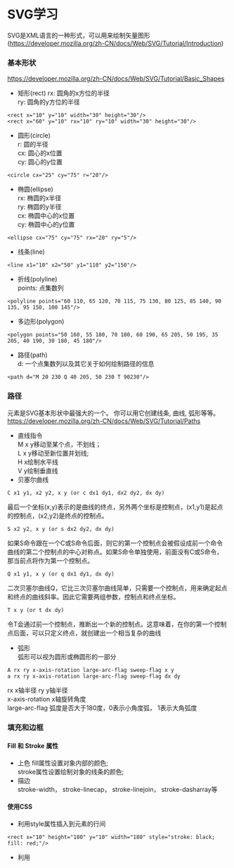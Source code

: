 # SVG学习
SVG是XML语言的一种形式，可以用来绘制矢量图形(https://developer.mozilla.org/zh-CN/docs/Web/SVG/Tutorial/Introduction)

### 基本形状 
https://developer.mozilla.org/zh-CN/docs/Web/SVG/Tutorial/Basic_Shapes 
* 矩形(rect) 
rx: 圆角的x方位的半径  
ry: 圆角的y方位的半径 
``` 
<rect x="10" y="10" width="30" height="30"/> 
<rect x="60" y="10" rx="10" ry="10" width="30" height="30"/>
```
* 圆形(circle)  
r: 圆的半径  
cx: 圆心的x位置  
cy: 圆心的y位置
``` 
<circle cx="25" cy="75" r="20"/>
```
* 椭圆(ellipse)  
rx: 椭圆的x半径  
ry: 椭圆的y半径  
cx: 椭圆中心的x位置  
cy: 椭圆中心的y位置  
``` 
<ellipse cx="75" cy="75" rx="20" ry="5"/>
```
* 线条(line)  
``` 
<line x1="10" x2="50" y1="110" y2="150"/>
```
* 折线(polyline)  
points: 点集数列  
``` 
<polyline points="60 110, 65 120, 70 115, 75 130, 80 125, 85 140, 90 135, 95 150, 100 145"/>
```
* 多边形(polygon)  
``` 
<polygon points="50 160, 55 180, 70 180, 60 190, 65 205, 50 195, 35 205, 40 190, 30 180, 45 180"/>
```
* 路径(path)  
d: 一个点集数列以及其它关于如何绘制路径的信息  
``` 
<path d="M 20 230 Q 40 205, 50 230 T 90230"/>
```

### 路径  
<path>元素是SVG基本形状中最强大的一个。  你可以用它创建线条, 曲线, 弧形等等。https://developer.mozilla.org/zh-CN/docs/Web/SVG/Tutorial/Paths  
* 直线指令  
M x y移动至某个点，不划线；  
L x y移动至新位置并划线;  
H x绘制水平线  
V y绘制垂直线  
* 贝塞尔曲线  
``` 
C x1 y1, x2 y2, x y (or c dx1 dy1, dx2 dy2, dx dy)
```
最后一个坐标(x,y)表示的是曲线的终点，另外两个坐标是控制点，(x1,y1)是起点的控制点，(x2,y2)是终点的控制点。
``` 
S x2 y2, x y (or s dx2 dy2, dx dy)
```
如果S命令跟在一个C或S命令后面，则它的第一个控制点会被假设成前一个命令曲线的第二个控制点的中心对称点。如果S命令单独使用，前面没有C或S命令，那当前点将作为第一个控制点。
``` 
Q x1 y1, x y (or q dx1 dy1, dx dy)
``` 
二次贝塞尔曲线Q，它比三次贝塞尔曲线简单，只需要一个控制点，用来确定起点和终点的曲线斜率。因此它需要两组参数，控制点和终点坐标。
``` 
T x y (or t dx dy)
```
令T会通过前一个控制点，推断出一个新的控制点。这意味着，在你的第一个控制点后面，可以只定义终点，就创建出一个相当复杂的曲线
* 弧形  
弧形可以视为圆形或椭圆形的一部分  
``` 
A rx ry x-axis-rotation large-arc-flag sweep-flag x y
a rx ry x-axis-rotation large-arc-flag sweep-flag dx dy
```  
rx x轴半径 
ry y轴半径  
x-axis-rotation x轴旋转角度  
large-arc-flag 弧度是否大于180度，0表示小角度弧， 1表示大角弧度  

### 填充和边框  
#### Fill 和 Stroke 属性  
* 上色
fill属性设置对象内部的颜色;  
stroke属性设置绘制对象的线条的颜色;  
* 描边  
stroke-width， stroke-linecap， stroke-linejoin， stroke-dasharray等  

#### 使用CSS
* 利用style属性插入到元素的行间  
``` 
<rect x="10" height="180" y="10" width="180" style="stroke: black; fill: red;"/>
```   
* 利用<style>设置一段样式段落。就像在html里这样的<style>一般放在<head>里，在svg里<style>则放在<defs>标签里  
``` 
<?xml version="1.0" standalone="no"?>
<svg width="200" height="200" xmlns="http://www.w3.org/2000/svg" version="1.1">
  <defs>
    <style type="text/css"><![CDATA[
       #MyRect {
         stroke: black;
         fill: red;
       }
    ]]></style>
  </defs>
  <rect x="10" height="180" y="10" width="180" id="MyRect"/>
</svg>
```

